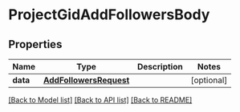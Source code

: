 # ProjectGidAddFollowersBody

## Properties
Name | Type | Description | Notes
------------ | ------------- | ------------- | -------------
**data** | [**AddFollowersRequest**](AddFollowersRequest.md) |  | [optional] 

[[Back to Model list]](../README.md#documentation-for-models) [[Back to API list]](../README.md#documentation-for-api-endpoints) [[Back to README]](../README.md)

